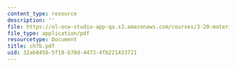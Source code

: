 ```yaml
---
content_type: resource
description: ''
file: https://ol-ocw-studio-app-qa.s3.amazonaws.com/courses/3-20-materials-at-equilibrium-sma-5111-fall-2003/32ab84565f19b70d44734fb221433721_ch7b.pdf
file_type: application/pdf
resourcetype: Document
title: ch7b.pdf
uid: 32ab8456-5f19-b70d-4473-4fb221433721
---
```

